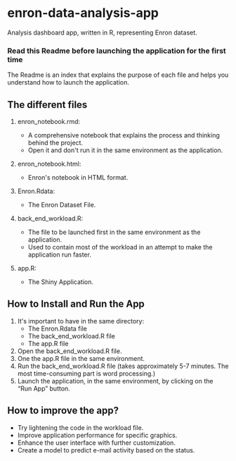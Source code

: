 # enron-data-analysis-app
Analysis dashboard app, written in R, representing Enron dataset.

### Read this Readme before launching the application for the first time ### 

The Readme is an index that explains the purpose of each file and helps you understand how to launch the application.

## The different files

1. enron_notebook.rmd: 
	- A comprehensive notebook that explains the process and thinking behind the project.
	- Open it and don't run it in the same environment as the application.

2. enron_notebook.html:
	- Enron's notebook in HTML format.

3. Enron.Rdata:
	- The Enron Dataset File.

4. back_end_workload.R:
	- The file to be launched first in the same environment as the application.
	- Used to contain most of the workload in an attempt to make the application run faster.

5. app.R: 
	- The Shiny Application.

## How to Install and Run the App

1. It's important to have in the same directory: 
	- The Enron.Rdata file
	- The back_end_workload.R file
	- The app.R file
2. Open the back_end_workload.R file.
3. One the app.R file in the same environment.
4. Run the back_end_workload.R file (takes approximately 5-7 minutes. The most time-consuming part is word processing.)
5. Launch the application, in the same environment, by clicking on the “Run App” button.


## How to improve the app?

- Try lightening the code in the workload file.
- Improve application performance for specific graphics.
- Enhance the user interface with further customization.
- Create a model to predict e-mail activity based on the status.
